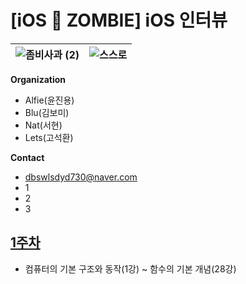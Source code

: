 # [iOS 🧟 ZOMBIE] iOS 인터뷰

 ![좀비사과 (2)](https://github.com/iOS-ZOMBIE/INTERVIEW/assets/102133961/a46dbd9e-ac9d-4050-92e1-bec07a7514a4) | ![스스로](https://github.com/iOS-ZOMBIE/INTERVIEW/assets/102133961/82129229-0287-49d7-bbca-6c9be1637287)| 
----- | ----- 


**Organization**
- Alfie(윤진용)
- Blu(김보미)
- Nat(서현)
- Lets(고석환)

**Contact**

- dbswlsdyd730@naver.com
- 1
- 2
- 3



## [1주차](https://github.com/iOS-ZOMBIE/INTERVIEW/blob/main/FirstWeek.md)
- 컴퓨터의 기본 구조와 동작(1강) ~ 함수의 기본 개념(28강)
